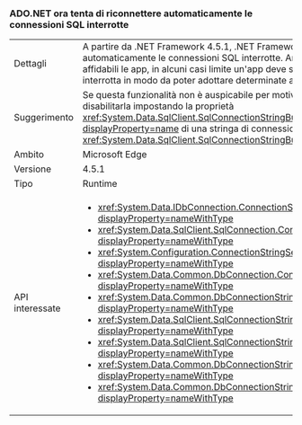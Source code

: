 ### <a name="adonet-now-attempts-to-automatically-reconnect-broken-sql-connections"></a>ADO.NET ora tenta di riconnettere automaticamente le connessioni SQL interrotte

|   |   |
|---|---|
|Dettagli|A partire da .NET Framework 4.5.1, .NET Framework tenterà di riconnettere automaticamente le connessioni SQL interrotte. Anche se ciò in genere renderà più affidabili le app, in alcuni casi limite un'app deve sapere che la connessione è stata interrotta in modo da poter adottare determinate azioni alla riconnessione.|
|Suggerimento|Se questa funzionalità non è auspicabile per motivi di compatibilità, è possibile disabilitarla impostando la proprietà <xref:System.Data.SqlClient.SqlConnectionStringBuilder.ConnectRetryCount?displayProperty=name> di una stringa di connessione (o <xref:System.Data.SqlClient.SqlConnectionStringBuilder?displayProperty=name>) su 0.|
|Ambito|Microsoft Edge|
|Versione|4.5.1|
|Tipo|Runtime|
|API interessate|<ul><li><xref:System.Data.IDbConnection.ConnectionString?displayProperty=nameWithType></li><li><xref:System.Data.SqlClient.SqlConnection.ConnectionString?displayProperty=nameWithType></li><li><xref:System.Configuration.ConnectionStringSettings.ConnectionString?displayProperty=nameWithType></li><li><xref:System.Data.Common.DbConnection.ConnectionString?displayProperty=nameWithType></li><li><xref:System.Data.Common.DbConnectionStringBuilder.ConnectionString?displayProperty=nameWithType></li><li><xref:System.Data.SqlClient.SqlConnectionStringBuilder.%23ctor?displayProperty=nameWithType></li><li><xref:System.Data.SqlClient.SqlConnectionStringBuilder.%23ctor(System.String)?displayProperty=nameWithType></li><li><xref:System.Data.Common.DbConnectionStringBuilder.%23ctor?displayProperty=nameWithType></li><li><xref:System.Data.Common.DbConnectionStringBuilder.%23ctor(System.Boolean)?displayProperty=nameWithType></li></ul>|

